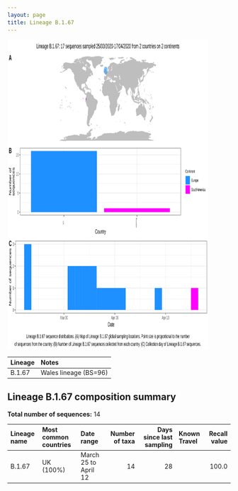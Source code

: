 ```yaml
---
layout: page
title: Lineage B.1.67
---
```




<img src="../assets/images/B.1.67.svg" alt="B.1.67 lineage summary figure" width="90%" height="700px" />


| Lineage | Notes |
|:-----|:-----|
| B.1.67 | Wales lineage (BS=96) |

<h2>Lineage B.1.67 composition summary </h2>

<strong>Total number of sequences:</strong> 14

| Lineage name | Most common countries | Date range | Number of taxa |  Days since last sampling | Known Travel | Recall value |
|:-----|:-----|:-------|-------:|-------:|:---------|--------:|
| B.1.67 | UK (100%) | March 25 to April 12 | 14 | 28 |  | 100.0 |
